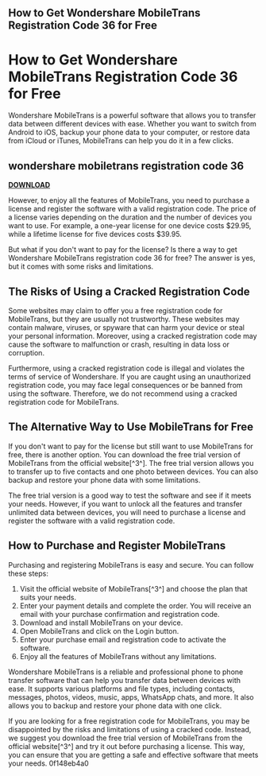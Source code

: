## How to Get Wondershare MobileTrans Registration Code 36 for Free

  
# How to Get Wondershare MobileTrans Registration Code 36 for Free
  
Wondershare MobileTrans is a powerful software that allows you to transfer data between different devices with ease. Whether you want to switch from Android to iOS, backup your phone data to your computer, or restore data from iCloud or iTunes, MobileTrans can help you do it in a few clicks.
 
## wondershare mobiletrans registration code 36


[**DOWNLOAD**](https://www.google.com/url?q=https%3A%2F%2Ffancli.com%2F2tLjJd&sa=D&sntz=1&usg=AOvVaw3n1Hc2AbxY8Q_NxdZKaR8N)

  
However, to enjoy all the features of MobileTrans, you need to purchase a license and register the software with a valid registration code. The price of a license varies depending on the duration and the number of devices you want to use. For example, a one-year license for one device costs $29.95, while a lifetime license for five devices costs $39.95.
  
But what if you don't want to pay for the license? Is there a way to get Wondershare MobileTrans registration code 36 for free? The answer is yes, but it comes with some risks and limitations.
  
## The Risks of Using a Cracked Registration Code
  
Some websites may claim to offer you a free registration code for MobileTrans, but they are usually not trustworthy. These websites may contain malware, viruses, or spyware that can harm your device or steal your personal information. Moreover, using a cracked registration code may cause the software to malfunction or crash, resulting in data loss or corruption.
  
Furthermore, using a cracked registration code is illegal and violates the terms of service of Wondershare. If you are caught using an unauthorized registration code, you may face legal consequences or be banned from using the software. Therefore, we do not recommend using a cracked registration code for MobileTrans.
  
## The Alternative Way to Use MobileTrans for Free
  
If you don't want to pay for the license but still want to use MobileTrans for free, there is another option. You can download the free trial version of MobileTrans from the official website[^3^]. The free trial version allows you to transfer up to five contacts and one photo between devices. You can also backup and restore your phone data with some limitations.
  
The free trial version is a good way to test the software and see if it meets your needs. However, if you want to unlock all the features and transfer unlimited data between devices, you will need to purchase a license and register the software with a valid registration code.
  
## How to Purchase and Register MobileTrans
  
Purchasing and registering MobileTrans is easy and secure. You can follow these steps:
  
1. Visit the official website of MobileTrans[^3^] and choose the plan that suits your needs.
2. Enter your payment details and complete the order. You will receive an email with your purchase confirmation and registration code.
3. Download and install MobileTrans on your device.
4. Open MobileTrans and click on the Login button.
5. Enter your purchase email and registration code to activate the software.
6. Enjoy all the features of MobileTrans without any limitations.

Wondershare MobileTrans is a reliable and professional phone to phone transfer software that can help you transfer data between devices with ease. It supports various platforms and file types, including contacts, messages, photos, videos, music, apps, WhatsApp chats, and more. It also allows you to backup and restore your phone data with one click.
  
If you are looking for a free registration code for MobileTrans, you may be disappointed by the risks and limitations of using a cracked code. Instead, we suggest you download the free trial version of MobileTrans from the official website[^3^] and try it out before purchasing a license. This way, you can ensure that you are getting a safe and effective software that meets your needs.
 0f148eb4a0
